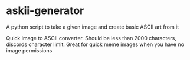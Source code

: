 # askii-generator
A python script to take a given image and create basic ASCII art from it


Quick image to ASCII converter. Should be less than 2000 characters, discords character limit. Great for quick meme images when you have no image permissions
